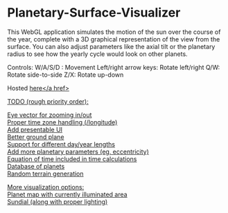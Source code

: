Planetary-Surface-Visualizer
============================

This WebGL application simulates the motion of the sun over the course of the year, complete with a 3D graphical representation of the view from the surface. You can also adjust parameters like the axial tilt or the planetary radius to see how the yearly cycle would look on other planets. 

Controls:
W/A/S/D : 		Movement
Left/right arrow keys: 	Rotate left/right
Q/W: 			Rotate side-to-side
Z/X: 			Rotate up-down

Hosted <a href="http://lolney.github.io/Planetary-Surface-Visualizer/">here</a href>

TODO (rough priority order):

Eye vector for zooming in/out<br>
Proper time zone handling (/longitude)<br>
Add presentable UI <br>
Better ground plane <br>
Support for different day/year lengths<br>
Add more planetary parameters (eg, eccentricity)<br>
Equation of time included in time calculations<br>
Database of planets<br>
Random terrain generation<br>

More visualization options: <br>
Planet map with currently illuminated area <br>
Sundial (along with proper lighting) <br>
